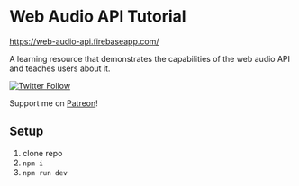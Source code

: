 # Web Audio API Tutorial

https://web-audio-api.firebaseapp.com/

A learning resource that demonstrates the capabilities of the web audio API and teaches users about it.

[![Twitter Follow](https://img.shields.io/twitter/follow/interlucid.svg?style=social&label=Twitter&style=flat)](https://twitter.com/interlucid)

Support me on [Patreon](https://www.patreon.com/interlucid)!

## Setup

1. clone repo
1. `npm i`
1. `npm run dev`